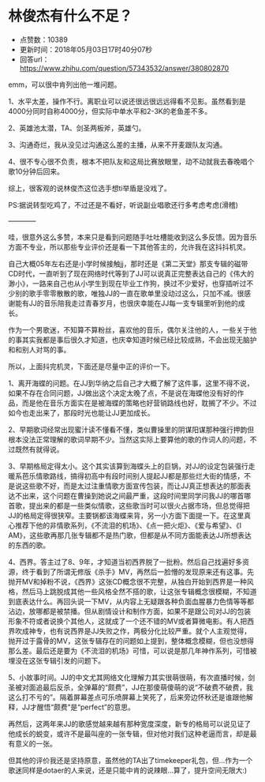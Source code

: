 # 林俊杰有什么不足？
- 点赞数：10389
- 更新时间：2018年05月03日17时40分07秒
- 回答url：https://www.zhihu.com/question/57343532/answer/380802870
<body>
 <p data-pid="7viBvAxR">emm，可以很中肯列出他一堆问题。</p>
 <p data-pid="7DmDYL1L">1、水平太差，操作不行。离职业可以说还很远很远远得看不见影。虽然看到是4000分同时自称4000分，但实际中单水平和2-3K的老鱼差不多。</p>
 <p data-pid="EVgr_JQk">2、英雄池太潜，TA、剑圣两板斧，英雄勺。</p>
 <p data-pid="jRbOkjbY">3、沟通奇烂，我从没见过沟通这么差的主播，从来不开麦跟队友沟通。</p>
 <p data-pid="-Yaqb-2x">4、很不专心很不负责，根本不把队友和这局比赛放眼里，动不动就我去春晚唱个歌10分钟后回来。</p>
 <p data-pid="fRsS38Dx">综上，很客观的说林俊杰这位选手想ti举盾是没戏了。</p>
 <p data-pid="z9p_g-7U">PS:据说转型吃鸡了，不过还是不看好，听说副业唱歌还行多考虑考虑(滑稽)</p>
 <p data-pid="dk8eC95u">————</p>
 <p data-pid="0g-G1mNo">哇，很意外这么多赞，本来只是看到问题随手吐吐槽能收到这么多反馈。因为音乐方面不专业，所以那些专业评价还是看一下其他答主的，允许我在这抖抖机灵。</p>
 <p data-pid="unyqIQj2">自己大概05年左右还是小学时候接触jj，那时还是《第二天堂》那支专辑的磁带CD时代，一直听到了现在网络时代等到了JJ可以说真正完整表达自己的《伟大的渺小》，一路来自己也从小学生到现在毕业工作狗，换过不少爱好，也穿插听过不少别的歌手零零散散的歌，唯独JJ的一直在歌单里没动过这么，只加不减。很感谢能有JJ的音乐陪我走过青春岁月，也很庆幸能在JJ每一支专辑里听到他的成长。</p>
 <p data-pid="ilEi9uEq">作为一个男歌迷，不知算不算粉丝，喜欢他的音乐，偶尔关注他的人，一些关于他的事其实我都是事后很久才知道，也庆幸知道时候已经比较成熟，不会出现无脑护和和别人对骂的事。</p>
 <p data-pid="uN1l_cQ1">所以，上面抖完机灵，下面还是尽量中正的评价一下。</p>
 <p data-pid="FoHEaFoa">1、离开海蝶的问题。在JJ到华纳之后自己才大概了解了这件事，这里不得不说，如果不存在合同问题，JJ做出这个决定太晚了点，不是说在海蝶他没有好的作品，而是他在音乐方面实在是被海蝶的策略也好营销路线也好，耽搁了不少。不过如今也走出来了，那段时光也能让JJ更加成长。</p>
 <p data-pid="nnwsQ8ix">2、早期歌词经常出现蜜汁读不懂看不懂，类似曹操里的阴谋阳谋那种强行押韵但根本没法正常理解的歌词早期不少。当然这实际上要算他的歌的作词人的问题，不过既然有就得说。</p>
 <p data-pid="k9NsCQVd">3、早期格局定得太小。这个其实该算到海蝶头上的巨锅，对JJ的设定包装强行走暖系芭乐情歌路线，搞得初高中有段时间别人提起JJ都是那些烂大街的情感，不是说这些歌不好，而是太过注重情歌方面宣传包装，而让JJ真正想表达的那面表达不出来，这个问题在曹操到她说之间最严重，这段时间里同学问我JJ的哪首哪首歌，提出来的都是一些类似情歌，这些歌当时可以很火占据市场，但总觉得把JJ的格局定得很狭窄。主要锅都该海蝶来背，另一小方面下面提一下。在这里真心推荐下他的非情歌系列，《不流泪的机场》、《点一把火炬》、《爱与希望》、《I AM》，这些歌再那几张专辑都不是热门歌，但都是从不同方面能表达JJ所想表达的东西的歌。</p>
 <p data-pid="-SfJTbGu">4、西界。答主过了8、9年，才知道当初西界脱了一批粉。然后自己找遍好多资源，终于看到了所谓无修版《杀手》MV，再然后一脸懵的发现原来还有这事。先抛开MV和掉粉不说，《西界》这张CD概念很不完整，从独白开始到西界是一种风格，然后马上跳脱成其他一些风格全然不搭的歌，让这张专辑概念很模糊，不知道到底表达什么。再回头说一下MV，从内容上无疑跟各种负面血腥暴力色情等等都沾边，放哪都是被禁播。但从剧情设计和制作方面，如果不是跟公司对JJ的包装形象不符或者说换个其他人，这就成了一个还不错的MV或者算微电影。有人把西界吹成神专，也有说西界是JJ失败之作，两极分化比较严重。就个人主观觉得，抛开过于露骨的MV，这张专辑存在的问题如上提到，整体概念模糊，但也没想得那么差。最后还是要为《不流泪的机场》可惜，可以说是那几年神作系列，可惜被埋没在这张专辑引发的问题下。</p>
 <p data-pid="0bLpp-AS">5、小故事时间。JJ的中文尤其网络文化理解力其实很萌很萌，有次直播时候，剑圣被对面追最后反杀，全弹幕的“颇费”，JJ在那傻萌傻萌的说“不破费不破费，我这么打不亏的”。隔着屏幕差点可乐喷屏幕上笑死了，后来旁边怀秋还是谁跟他解释，JJ才醒悟“颇费”是“perfect”的意思。</p>
 <p data-pid="INCitCUB">再然后，这两年来JJ的歌感觉越来越有那种宽度深度，新专的格局可以说见证了他成长的蜕变，或许不是最叫座的一张专辑，但对他对我们这种老逼而言，却是最有意义的一张。</p>
 <p data-pid="MJIOOGVR">但其他的评价我还是坚持原意，虽然他的TA出了timekeeper礼包，但…作为一个歌迷同样是dotaer的人来说，还是只能中肯的说辣眼…算了，提升空间无限大:)</p>
</body>